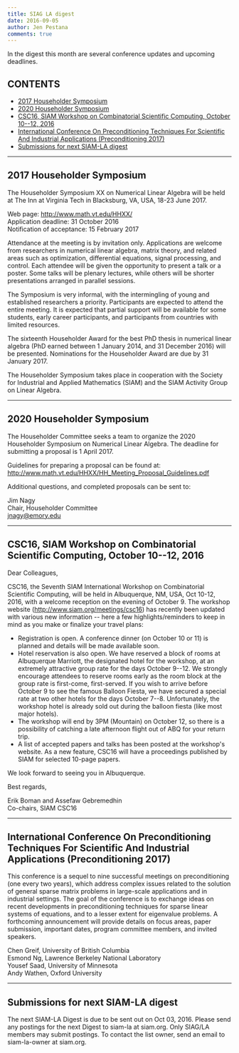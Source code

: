 ```yaml
---
title: SIAG LA digest
date: 2016-09-05
author: Jen Pestana
comments: true
---
```




In the digest this month are several conference updates and upcoming deadlines.

## CONTENTS

- [2017 Householder Symposium](#nav0)
- [2020 Householder Symposium](#nav1)
- [CSC16, SIAM Workshop on Combinatorial Scientific Computing, October 10--12, 2016](#nav2)
- [International Conference On Preconditioning Techniques For Scientific And Industrial Applications (Preconditioning 2017)](#nav3)
- [Submissions for next SIAM-LA digest](#nav4)

---------------

## <a name="nav0">2017 Householder Symposium</a>

The Householder Symposium XX on Numerical Linear Algebra will be held
at The Inn at Virginia Tech in Blacksburg, VA, USA, 18-23 June 2017.

Web page: <http://www.math.vt.edu/HHXX/>  
Application deadline: 31 October 2016  
Notification of acceptance: 15 February 2017  

Attendance at the meeting is by invitation only. Applications are
welcome from researchers in numerical linear algebra, matrix theory,
and related areas such as optimization, differential equations, signal
processing, and control. Each attendee will be given the opportunity
to present a talk or a poster. Some talks will be plenary lectures,
while others will be shorter presentations arranged in parallel
sessions.

The Symposium is very informal, with the intermingling of young and
established researchers a priority. Participants are expected to
attend the entire meeting. It is expected that partial support will be
available for some students, early career participants, and
participants from countries with limited resources.

The sixteenth Householder Award for the best PhD thesis in numerical
linear algebra (PhD earned between 1 January 2014, and 31 December
2016) will be presented. Nominations for the Householder Award are due
by 31 January 2017.

The Householder Symposium takes place in cooperation with the Society
for Industrial and Applied Mathematics (SIAM) and the SIAM Activity
Group on Linear Algebra.


---------------

## <a name="nav1">2020 Householder Symposium</a>

The Householder Committee seeks a team to organize the 2020
Householder Symposium on Numerical Linear Algebra.  The deadline for
submitting a proposal is 1 April 2017.
  
Guidelines for preparing a proposal can be found at:
<http://www.math.vt.edu/HHXX/HH_Meeting_Proposal_Guidelines.pdf>

Additional questions, and completed proposals can be sent to:

Jim Nagy  
Chair, Householder Committee  
<jnagy@emory.edu>


---------------

## <a name="nav2">CSC16, SIAM Workshop on Combinatorial Scientific Computing, October 10--12, 2016</a>


Dear Colleagues,

CSC16, the Seventh SIAM International Workshop on Combinatorial Scientific Computing, will be held in Albuquerque, NM, USA, Oct 10-12, 2016, with a welcome reception on the evening of October 9.  The workshop website (<http://www.siam.org/meetings/csc16>) has recently been updated with various new information -- here a few highlights/reminders to keep in mind as you make or finalize your travel plans: 

- Registration is open. A conference dinner (on October 10 or 11) is planned and details will be made available soon.   
- Hotel reservation is also open. We have reserved a block of rooms at Albuquerque Marriott, the designated hotel for the workshop, at an extremely attractive group rate for the days October 9--12. We strongly encourage attendees to reserve rooms early as the room block at the group rate is first-come, first-served. If you wish to arrive before October 9 to see the famous Balloon Fiesta, we have secured a special rate at two other hotels for the days October 7--8. Unfortunately, the workshop hotel is already sold out during the balloon fiesta (like most major  hotels). 
- The workshop will end by 3PM (Mountain) on October 12, so there is a possibility of catching a late afternoon flight out of ABQ for your return trip.  
- A list of accepted papers and talks has been posted at the workshop's website. As a new feature, CSC16 will have a proceedings published by SIAM for selected 10-page papers.  

We look forward to seeing you in Albuquerque.  

Best regards,  

 Erik Boman and Assefaw Gebremedhin  
 Co-chairs, SIAM CSC16  


---------------

## <a name="nav3"></a>International Conference On Preconditioning Techniques For Scientific And Industrial Applications (Preconditioning 2017)
This conference is a sequel to nine successful meetings on
preconditioning (one every two years), which address complex issues
related to the solution of general sparse matrix problems in
large-scale applications and in industrial settings. The goal of the
conference is to exchange ideas on recent developments in
preconditioning techniques for sparse linear systems of equations, and
to a lesser extent for eigenvalue problems. A forthcoming announcement
will provide details on focus areas, paper submission, important
dates, program committee members, and invited speakers.

Chen Greif, University of British Columbia  
Esmond Ng, Lawrence Berkeley National Laboratory  
Yousef Saad, University of Minnesota  
Andy Wathen, Oxford University

---------------


## <a name="nav4">Submissions for next SIAM-LA digest</a>

The next SIAM-LA Digest is due to be sent out on Oct 03, 2016.
Please send any postings for the next Digest to siam-la at siam.org. 
Only SIAG/LA members may submit postings.  To contact the list owner, 
send an email to siam-la-owner at siam.org.